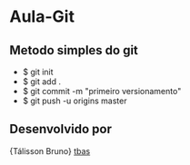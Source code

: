 # Aula-Git

## Metodo simples do git

- $ git init
- $ git add .
- $ git commit -m "primeiro versionamento"
- $ git push -u origins master

## Desenvolvido por
{Tálisson Bruno} [tbas](https://tbasdev.000webhostapp.com/)

